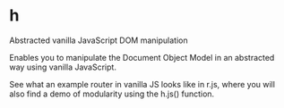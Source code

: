 # h
Abstracted vanilla JavaScript DOM manipulation

Enables you to manipulate the Document Object Model in an abstracted way using vanilla JavaScript.

See what an example router in vanilla JS looks like in r.js, where you will also find a demo of modularity using the h.js() function.

